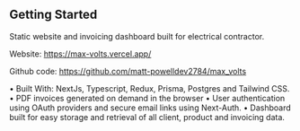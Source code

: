 ## Getting Started

Static website and invoicing dashboard built for electrical contractor.

Website: https://max-volts.vercel.app/

Github code: https://github.com/matt-powelldev2784/max_volts

• Built With: NextJs, Typescript, Redux, Prisma, Postgres and Tailwind CSS.
• PDF invoices generated on demand in the browser
• User authentication using OAuth providers and secure email links using Next-Auth.
• Dashboard built for easy storage and retrieval of all client, product and invoicing data.